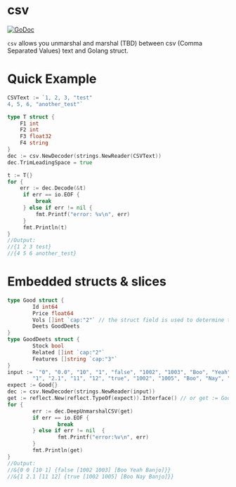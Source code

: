 # csv

[![GoDoc](https:/godoc.org/github.com/tortuoise/csv?status.svg)](https://godoc.org/github.com/tortuoise/csv)

`csv` allows you unmarshal and marshal (TBD) between csv (Comma
Separated Values) text and Golang struct.

# Quick Example

```go
CSVText := `1, 2, 3, "test"
4, 5, 6, "another_test"`

type T struct {
    F1 int
    F2 int
    F3 float32
    F4 string
}
dec := csv.NewDecoder(strings.NewReader(CSVText))
dec.TrimLeadingSpace = true

t := T{}
for {
    err := dec.Decode(&t)
     if err == io.EOF {
         break
     } else if err != nil {
         fmt.Printf("error: %v\n", err)
     }
     fmt.Println(t)
}
//Output:
//{1 2 3 test}
//{4 5 6 another_test}
```
# Embedded structs & slices

```go
type Good struct {
        Id int64
        Price float64
        Vols []int `cap:"2"` // the struct field is used to determine the number of csv values to assign this field
        Deets GoodDeets
}
type GoodDeets struct {
        Stock bool
        Related []int `cap:"2"`
        Features []string `cap:"3"`
}
input := `"0", "0.0", "10", "1", "false", "1002", "1003", "Boo", "Yeah", "Banjo"
        "1", "2.1", "11", "12", "true", "1002", "1005", "Boo", "Nay", "Banjo"`
expect := Good{}
dec := csv.NewDecoder(strings.NewReader(input))
get := reflect.New(reflect.TypeOf(expect)).Interface() // or get := Good{}
for {
        err := dec.DeepUnmarshalCSV(get)
        if err == io.EOF {
                break
        } else if err != nil  {
                fmt.Printf("error:%v\n", err)
        }
        fmt.Println(get)
}
//Output:
//&{0 0 [10 1] {false [1002 1003] [Boo Yeah Banjo]}}
//&{1 2.1 [11 12] {true [1002 1005] [Boo Nay Banjo]}}
```
